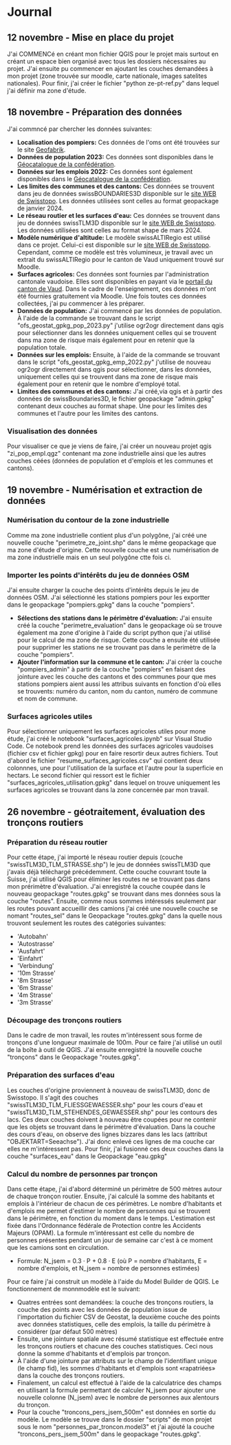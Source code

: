 # Journal
## 12 novembre - Mise en place du projet
J'ai COMMENCé en créant mon fichier QGIS pour le projet mais surtout en créant un espace bien organisé avec tous les dossiers nécessaires au projet. J'ai ensuite pu commencer en ajoutant les couches demandées à mon projet (zone trouvée sur moodle, carte nationale, images satelites nationales). Pour finir, j'ai créer le fichier "python ze-pt-ref.py" dans lequel j'ai définir ma zone d'étude.
## 18 novembre - Préparation des données
J'ai commncé par chercher les données suivantes:
+ **Localisation des pompiers:** Ces données de l'oms ont été trouvées sur le site [Geofabrik](https://download.geofabrik.de/europe/switzerland.html).
+ **Données de population 2023:** Ces données sont disponibles dans le [Géocatalogue de la confédération](https://www.bfs.admin.ch/bfs/fr/home/services/geostat/geodonnees-statistique-federale/batiments-logements-menages-personnes/population-menages-depuis-2010.html#geodaten_statpop__content_bfs_fr_home_dienstleistungen_geostat_geodaten-bundesstatistik_gebaeude-wohnungen-haushalte-personen_bevoelkerung-haushalte-ab-2010_jcr_content_par_tabs).
+ **Données sur les emplois 2022:** Ces données sont également disponibles dans le [Géocatalogue de la confédération](https://www.bfs.admin.ch/bfs/fr/home/services/geostat/geodonnees-statistique-federale/etablissements-emplois/statistique-structurel-entreprises-statent-depuis-2011.html).
+ **Les limites des communes et des cantons:** Ces données se trouvent dans jeu de données swissBOUNDARIES3D disponible sur le [site WEB de Swisstopo](https://www.swisstopo.admin.ch/de/landschaftsmodell-swissboundaries3d). Les données utilisées sont celles au format geopackage de janvier 2024.
+ **Le réseau routier et les surfaces d'eau:** Ces données se trouvent dans jeu de données swissTLM3D disponible sur le [site WEB de Swisstopo](https://www.swisstopo.admin.ch/de/landschaftsmodell-swisstlm3d). Les données utilisées sont celles au format shape de mars 2024.
+ **Modèle numérique d'altitude:** Le modèle swissALTIRegio est utilisé dans ce projet. Celui-ci est disponible sur le [site WEB de Swisstopo](https://www.swisstopo.admin.ch/de/hoehenmodell-swissaltiregio). Cependant, comme ce modèle est très volumineux, je travail avec un extrait du swissALTIRegio pour le canton de Vaud uniquement trouvé sur Moodle.
+ **Surfaces agricoles:** Ces données sont fournies par l'administration cantonale vaudoise. Elles sont disponibles en payant via le [portail du canton de Vaud](https://viageo.ch/catalogue/donnee/201360#orderAction). Dans le cadre de l'enseignement, ces données m'ont été fournies gratuitement via Moodle.
Une fois toutes ces données collectées, j'ai pu commencer à les préparer. 
+ **Données de population:** J'ai commencé par les données de population. À l'aide de la commande se trouvant dans le script "ofs_geostat_gpkg_pop_2023.py" j'utilise ogr2ogr directement dans qgis pour sélectionner dans les données uniquement celles qui se trouvent dans ma zone de risque mais également pour en retenir que la population totale.
+ **Données sur les emplois:** Ensuite, à l'aide de la commande se trouvant dans le script "ofs_geostat_gpkg_emp_2022.py" j'utilise de nouveau ogr2ogr directement dans qgis pour sélectionner, dans les données, uniquement celles qui se trouvent dans ma zone de risque mais également pour en retenir que le nombre d'employé total.
+ **Limites des communes et des cantons:** J'ai créé,via qgis et à partir des données de swissBoundaries3D, le fichier geopackage "admin.gpkg" contenant deux couches au format shape. Une pour les limites des communes et l'autre pour les limites des cantons.
### Visualisation des données
Pour visualiser ce que je viens de faire, j'ai créer un nouveau projet qgis "zi_pop_empl.qgz" contenant ma zone industrielle ainsi que les autres couches céées (données de population et d'emplois et les communes et cantons). 
## 19 novembre - Numérisation et extraction de données
### Numérisation du contour de la zone industrielle
Comme ma zone industrielle contient plus d'un polygône, j'ai créé une nouvelle couche "perimetre_ze_joint.shp" dans le même geopackage que ma zone d'étude d'origine. Cette nouvelle couche est une numérisation de ma zone industrielle mais en un seul polygône ctte fois ci.
### Importer les points d'intérêts du jeu de données OSM
J'ai ensuite charger la couche des points d'intérêts depuis le jeu de données OSM. J'ai sélectionné les stations pompiers pour les exportter dans le geopackage "pompiers.gpkg" dans la couche "pompiers". 
+ **Sélections des stations dans le périmètre d'évaluation:** J'ai ensuite créé la couche "perimetre_evaluation" dans le geopackage où se trouve également ma zone d'origine à l'aide du script python que j'ai utilisé pour le calcul de ma zone de risque. Cette couche a ensuite été utilisée pour supprimer les stations ne se trouvant pas dans le perimètre de la couche "pompiers".
+ **Ajouter l'information sur la commune et le canton:** J'ai créer la couche "pompiers_admin" à partir de la couche "pompiers" en faisant des jointure avec les couche des cantons et des communes pour que mes stations pompiers aient aussi les attribus suivants en fonction d'où elles se trouvents: numéro du canton, nom du canton, numéro de commune et nom de commune.
### Surfaces agricoles utiles
Pour sélectionner uniquement les surfaces agricoles utiles pour mone étude, j'ai créé le notebook "surfaces_agricoles.ipynb" sur Visual Studio Code.  Ce notebook prend les données des surfaces agricoles vaudoises (fichier csv et fichier gpkg) pour en faire resortir deux autres fichiers. Tout d'abord le fichier "resume_surfaces_agricoles.csv" qui contient deux colonnnes, une pour l'utilisation de la surface et l'autre pour la superficie en hectars. Le second fichier qui ressort est le fichier "surfaces_agricoles_utilisation.gpkg" dans lequel on trouve uniquement les surfaces agricoles se trouvant dans la zone concernée par mon travail. 
## 26 novembre - géotraitement, évaluation des tronçons routiers
### Préparation du réseau routier
Pour cette étape, j'ai importé le réseau routier depuis (couche "swissTLM3D_TLM_STRASSE.shp") le jeu de données swissTLM3D que j'avais déjà téléchargé précédemment. Cette couche couvrant toute la Suisse, j'ai utilisé QGIS pour éliminer les routes ne se trouvant pas dans mon prérimètre d'évaluation. J'ai enregistré la couche coupée dans le nouveau geopackage "routes.gpkg" se trouvant dans mes données sous la couche "routes". Ensuite, comme nous sommes intéressés seulement par les routes pouvant accueillir des camions j'ai créé une nouvelle couche se nomant "routes_sel" dans le Geopackage "routes.gpkg" dans la quelle nous trouvont seulement les routes des catégories suivantes:
+ 'Autobahn'
+ 'Autostrasse'
+ 'Ausfahrt'
+ 'Einfahrt'
+ 'Verbindung'
+ '10m Strasse'
+ '8m Strasse'
+ '6m Strasse'
+ '4m Strasse'
+ '3m Strasse'
### Découpage des tronçons routiers
Dans le cadre de mon travail, les routes m'intéressent sous forme de tronçons d'une longueur maximale de 100m. Pour ce faire j'ai utilisé un outil de la boîte à outil de QGIS. J'ai ensuite enregistré la nouvelle couche "tronçons" dans le Geopackage "routes.gpkg".
### Préparation des surfaces d'eau
Les couches d'origine proviennent à nouveau de swissTLM3D, donc de Swisstopo. Il s'agit des couches "swissTLM3D_TLM_FLIESSGEWAESSER.shp" pour les cours d'eau et "swissTLM3D_TLM_STEHENDES_GEWAESSER.shp" pour les contours des lacs. Ces deux couches doivent à nouveau être coupées pour ne contenir que les objets se trouvant dans le périmètre d'évaluation. Dans la couche des cours d'eau, on observe des lignes bizzares dans les lacs (attribut "OBJEKTART=Seeachse"). J'ai donc enlevé ces lignes de ma couche car elles ne m'intéressent pas. Pour finir, j'ai fusionné ces deux couches dans la couche "surfaces_eau" dans le Geopackage "eau.gpkg"
### Calcul du nombre de personnes par tronçon
Dans cette étape, j'ai d'abord déterminé un périmètre de 500 mètres autour de chaque tronçon routier. Ensuite, j'ai calculé la somme des habitants et emplois à l'intérieur de chacun de ces périmètres. Le nombre d'habitants et d'emplois me permet d'estimer le nombre de personnes qui se trouvent dans le périmètre, en fonction du moment dans le temps. L'estimation est fixée dans l'Ordonnance fédérale de Protection contre les Accidents Majeurs (OPAM). La formule m'intéressant est celle du nombre de personnes présentes pendant un jour de semaine car c'est à ce moment que les camions sont en circulation. 
+ Formule: N_jsem = 0.3 · P + 0.8 · E (où P = nombre d'habitants, E = nombre d'emplois, et N_jsem = nombre de personnes estimées)

Pour ce faire j'ai construit un modèle à l'aide du Model Builder de QGIS. Le fonctionnement de monnmodèle est le suivant:
+ Quatres entrées sont demandées: la couche des tronçons routiers, la couche des points avec les données de population issue de l'importation du fichier CSV de Geostat, la deuxième couche des points avec données statistiques, celle des emplois, la taille du périmètre à considérer (par défaut 500 mètres)
+ Ensuite, une jointure spatiale avec résumé statistique est effectuée entre les tronçons routiers et chacune des couches statistiques. Ceci nous donne la somme d'habitants et d'emplois par tronçon.
+ À l'aide d'une jointure par attributs sur le champ de l'identifiant unique (le champ fid), les sommes d'habitants et d'emplois sont «rapatriées» dans la couche des tronçons routiers.
+ Finalement, un calcul est effectué à l'aide de la calculatrice des champs en utilisant la formule permettant de calculer N_jsem pour ajouter une nouvelle colonne (N_jsem) avec le nombre de personnes aux alentours du tronçon.
+ Pour la couche "troncons_pers_jsem_500m" est données en sortie du modèle.
Le modèle se trouve dans le dossier "scripts" de mon projet sous le nom "personnes_par_troncon.model3" et j'ai ajouté la couche "troncons_pers_jsem_500m" dans le geopackage "routes.gpkg".


